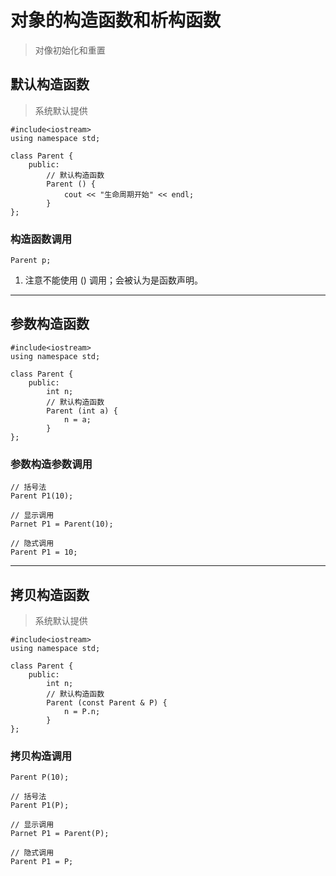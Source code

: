 # 对象的构造函数和析构函数
> 对像初始化和重置

## 默认构造函数
> 系统默认提供

```
#include<iostream>
using namespace std;

class Parent {
    public:
        // 默认构造函数
        Parent () {
            cout << "生命周期开始" << endl;
        }
};
```

### 构造函数调用

```
Parent p;
```

1. 注意不能使用 () 调用；会被认为是函数声明。

---------------

## 参数构造函数

```
#include<iostream>
using namespace std;

class Parent {
    public:
        int n;
        // 默认构造函数
        Parent (int a) {
            n = a;
        }
};
```

### 参数构造参数调用

```
// 括号法
Parent P1(10);

// 显示调用
Parnet P1 = Parent(10);

// 隐式调用
Parent P1 = 10;

```

---------------

## 拷贝构造函数
> 系统默认提供

```
#include<iostream>
using namespace std;

class Parent {
    public:
        int n;
        // 默认构造函数
        Parent (const Parent & P) {
            n = P.n;
        }
};
```

### 拷贝构造调用

```
Parent P(10);

// 括号法
Parent P1(P);

// 显示调用
Parnet P1 = Parent(P);

// 隐式调用
Parent P1 = P;

```